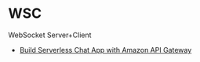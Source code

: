 # WSC
WebSocket Server+Client

- [Build Serverless Chat App with Amazon API Gateway](https://github.com/icodes-studio/WSC/blob/main/A/README.md)

